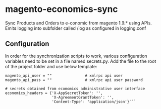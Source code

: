 # magento-economics-sync
Sync Products and Orders to e-conomic from magento 1.9.* using APIs. Emits logging into subfolder called /log as configured in logging.conf


## Configuration
In order for the synchronization scripts to work, various configuration variables need to be set in a file named secrets.py. Add the file to the root of the project folder and use below template:

```magento_api_xmlrpc_url = ""         # url for magento api. E.g. "https://host/index.php/api/xmlrpc?type=xmlrpc"
magento_api_user = ""               # xmlrpc api user
magento_api_pass = ""               # xmlrpc api user password

# secrets obtained from economics administrative user interface
economics_headers = {'X-AppSecretToken': '',
                     'X-AgreementGrantToken': '',
                     'Content-Type': 'application/json'}```

